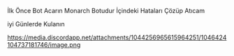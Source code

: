 İlk Önce Bot Acarın Monarch Botudur İçindeki Hataları Çözüp Atıcam 

iyi Günlerde Kulanın


https://media.discordapp.net/attachments/1044256965615964251/1046424104737181746/image.png
